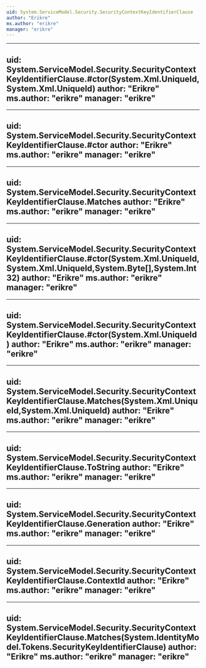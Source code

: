 ```yaml
---
uid: System.ServiceModel.Security.SecurityContextKeyIdentifierClause
author: "Erikre"
ms.author: "erikre"
manager: "erikre"
---
```


---
uid: System.ServiceModel.Security.SecurityContextKeyIdentifierClause.#ctor(System.Xml.UniqueId,System.Xml.UniqueId)
author: "Erikre"
ms.author: "erikre"
manager: "erikre"
---

---
uid: System.ServiceModel.Security.SecurityContextKeyIdentifierClause.#ctor
author: "Erikre"
ms.author: "erikre"
manager: "erikre"
---

---
uid: System.ServiceModel.Security.SecurityContextKeyIdentifierClause.Matches
author: "Erikre"
ms.author: "erikre"
manager: "erikre"
---

---
uid: System.ServiceModel.Security.SecurityContextKeyIdentifierClause.#ctor(System.Xml.UniqueId,System.Xml.UniqueId,System.Byte[],System.Int32)
author: "Erikre"
ms.author: "erikre"
manager: "erikre"
---

---
uid: System.ServiceModel.Security.SecurityContextKeyIdentifierClause.#ctor(System.Xml.UniqueId)
author: "Erikre"
ms.author: "erikre"
manager: "erikre"
---

---
uid: System.ServiceModel.Security.SecurityContextKeyIdentifierClause.Matches(System.Xml.UniqueId,System.Xml.UniqueId)
author: "Erikre"
ms.author: "erikre"
manager: "erikre"
---

---
uid: System.ServiceModel.Security.SecurityContextKeyIdentifierClause.ToString
author: "Erikre"
ms.author: "erikre"
manager: "erikre"
---

---
uid: System.ServiceModel.Security.SecurityContextKeyIdentifierClause.Generation
author: "Erikre"
ms.author: "erikre"
manager: "erikre"
---

---
uid: System.ServiceModel.Security.SecurityContextKeyIdentifierClause.ContextId
author: "Erikre"
ms.author: "erikre"
manager: "erikre"
---

---
uid: System.ServiceModel.Security.SecurityContextKeyIdentifierClause.Matches(System.IdentityModel.Tokens.SecurityKeyIdentifierClause)
author: "Erikre"
ms.author: "erikre"
manager: "erikre"
---
